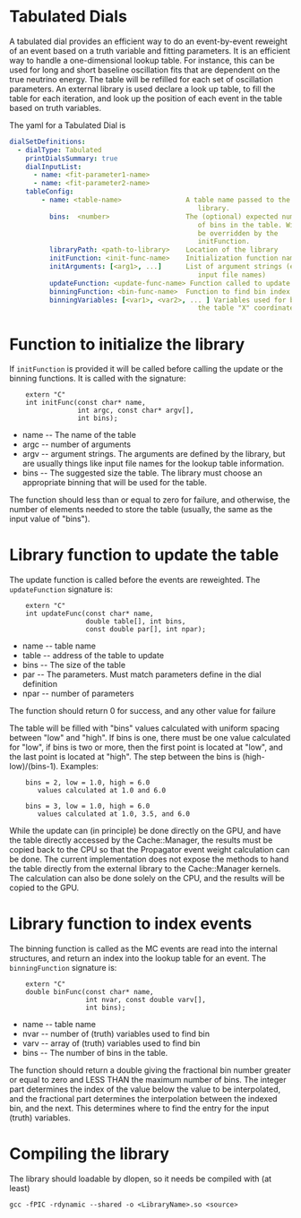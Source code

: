# Tabulated Dials

A tabulated dial provides an efficient way to do an event-by-event reweight
of an event based on a truth variable and fitting parameters.  It is an
efficient way to handle a one-dimensional lookup table. For instance, this
can be used for long and short baseline oscillation fits that are dependent
on the true neutrino energy.  The table will be refilled for each set of
oscillation parameters.  An external library is used declare a look up
table, to fill the table for each iteration, and look up the position of
each event in the table based on truth variables.

The yaml for a Tabulated Dial is

```YAML
dialSetDefinitions:
  - dialType: Tabulated
    printDialsSummary: true
    dialInputList:
      - name: <fit-parameter1-name>
      - name: <fit-parameter2-name>
    tableConfig:
        - name: <table-name>                A table name passed to the
                                               library.
          bins:  <number>                   The (optional) expected number
                                               of bins in the table. Will
                                               be overridden by the
                                               initFunction.
          libraryPath: <path-to-library>    Location of the library
          initFunction: <init-func-name>    Initialization function name
          initArguments: [<arg1>, ...]      List of argument strings (e.g.
                                               input file names)
          updateFunction: <update-func-name> Function called to update table
          binningFunction: <bin-func-name>  Function to find bin index
          binningVariables: [<var1>, <var2>, ... ] Variables used for binning
                                               the table "X" coordinates
```

# Function to initialize the library

If `initFunction` is provided it will be called before calling the update or the binning functions.  It is called with the signature:

```
    extern "C"
    int initFunc(const char* name,
                 int argc, const char* argv[],
                 int bins);
```
* name -- The name of the table
* argc -- number of arguments
* argv -- argument strings.  The arguments are defined by the library, but are usually things like input file names for the lookup table information.
* bins -- The suggested size the table.  The library must choose an appropriate binning that will be used for the table.

The function should less than or equal to zero for failure, and otherwise, the number of elements needed to store the table (usually, the same as the input value of "bins").

# Library function to update the table

The update function is called before the events are reweighted.  The `updateFunction` signature is:

```
    extern "C"
    int updateFunc(const char* name,
                   double table[], int bins,
                   const double par[], int npar);
```
* name  -- table name
* table -- address of the table to update
* bins  -- The size of the table
* par   -- The parameters.  Must match parameters define in the dial definition
* npar  -- number of parameters

The function should return 0 for success, and any other value for failure

The table will be filled with "bins" values calculated with uniform spacing between "low" and "high".  If bins is one, there must be one value calculated for "low", if bins is two or more, then the first point is located at "low", and the last point is located at "high".  The step between the bins is (high-low)/(bins-1).  Examples:
```
    bins = 2, low = 1.0, high = 6.0
       values calculated at 1.0 and 6.0
```
```
    bins = 3, low = 1.0, high = 6.0
       values calculated at 1.0, 3.5, and 6.0
```
While the update can (in principle) be done directly on the GPU, and have the table directly accessed by the Cache::Manager, the results must be copied back to the CPU so that the Propagator event weight calculation can be done.  The current implementation does not expose the methods to hand the table directly from the external library to the Cache::Manager kernels.  The calculation can also be done solely on the CPU, and the results will be copied to the GPU.

# Library function to index events

The binning function is called as the MC events are read into the internal structures, and return an index into the lookup table for an event.  The `binningFunction` signature is:
```
    extern "C"
    double binFunc(const char* name,
                   int nvar, const double varv[],
                   int bins);
```
* name -- table name
* nvar -- number of (truth) variables used to find bin
* varv -- array of (truth) variables used to find bin
* bins -- The number of bins in the table.

The function should return a double giving the fractional bin number greater or equal to zero and LESS THAN the maximum number of bins.  The  integer part determines the index of the value below the value to be interpolated, and the fractional part determines the interpolation between  the indexed bin, and the next.  This determines where to find the entry for  the input (truth) variables.

# Compiling the library

 The library should loadable by dlopen, so it needs be compiled with (at least)

`gcc -fPIC -rdynamic --shared -o <LibraryName>.so <source>`
